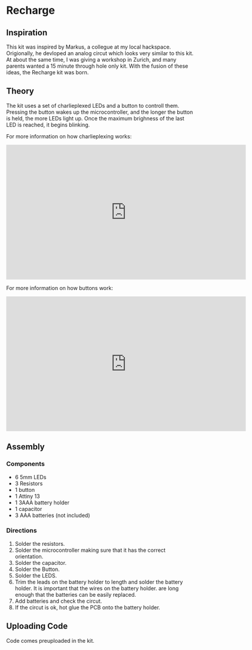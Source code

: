 # Recharge

## Inspiration

This kit was inspired by Markus, a collegue at my local hackspace. Origionally, he devloped an analog circut which looks very similar to this kit. At about the same time, I was giving a workshop in Zurich, and many parents wanted a 15 minute through hole only kit.  With the fusion of these ideas, the Recharge kit was born. 

## Theory

The kit uses a set of charlieplexed LEDs and a button to controll them. Pressing the button wakes up the microcontroller, and the longer the button is held, the more LEDs light up. Once the maximum brighness of the last LED is reached, it begins blinking. 

For more information on how charlieplexing works:

<iframe id="ytplayer" type="text/html" width="640" height="360" src="https://www.youtube.com/embed/Bx5GLyJSWPk?autoplay=0&origin=http://hammeshacks.com" frameborder="0" allowfullscreen></iframe>

For more information on how buttons work:

<iframe id="ytplayer" type="text/html" width="640" height="360" src="https://www.youtube.com/embed/C5elus14muQ?autoplay=0&origin=http://hammeshacks.com" frameborder="0" allowfullscreen></iframe>

## Assembly
### Components
* 6 5mm LEDs
* 3 Resistors
* 1 button
* 1 Attiny 13
* 1 3AAA battery holder
* 1 capacitor
* 3 AAA batteries (not included)

### Directions
1. Solder the resistors.
2. Solder the microcontroller making sure that it has the correct orientation.
3. Solder the capacitor.
4. Solder the Button.
5. Solder the LEDS.
6. Trim the leads on the battery holder to length and solder the battery holder. It is important that the wires on the battery holder. are long enough that the batteries can be easily replaced. 
7. Add batteries and check the circut.
8. If the circut is ok, hot glue the PCB onto the battery holder.

## Uploading Code

Code comes preuploaded in the kit.

